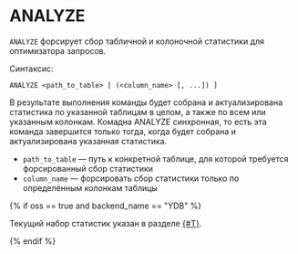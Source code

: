 # ANALYZE

`ANALYZE` форсирует сбор табличной и колоночной статистики для оптимизатора запросов.

Синтаксис:

```yql
ANALYZE <path_to_table> [ (<column_name> [, ...]) ]
```

В результате выполнения команды будет собрана и актуализирована статистика по указанной таблицам в целом, а также по всем или указанным колонкам. Комадна ANALYZE синхронная, то есть эта команда завершится только тогда, когда будет собрана и актуализирована указанная статистика.

* `path_to_table` — путь к конкретной таблице, для которой требуется форсированный сбор статистики
* `column_name` — форсировать сбор статистики только по определённым колонкам таблицы

{% if oss == true and backend_name == "YDB" %}

Текущий набор статистик указан в разделе [{#T}](../../../concepts/optimizer.md#statistics).

{% endif %}